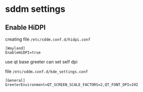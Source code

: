 # sddm settings

## Enable HiDPI

creating file `/etc/sddm.conf.d/hidpi.conf`

```
[Wayland]
EnableHiDPI=true
```

use qt base greeter can set self dpi

file `/etc/sddm.conf.d/kde_settings.conf`

```
[General]
GreeterEnvironment=QT_SCREEN_SCALE_FACTORS=2,QT_FONT_DPI=192
```
